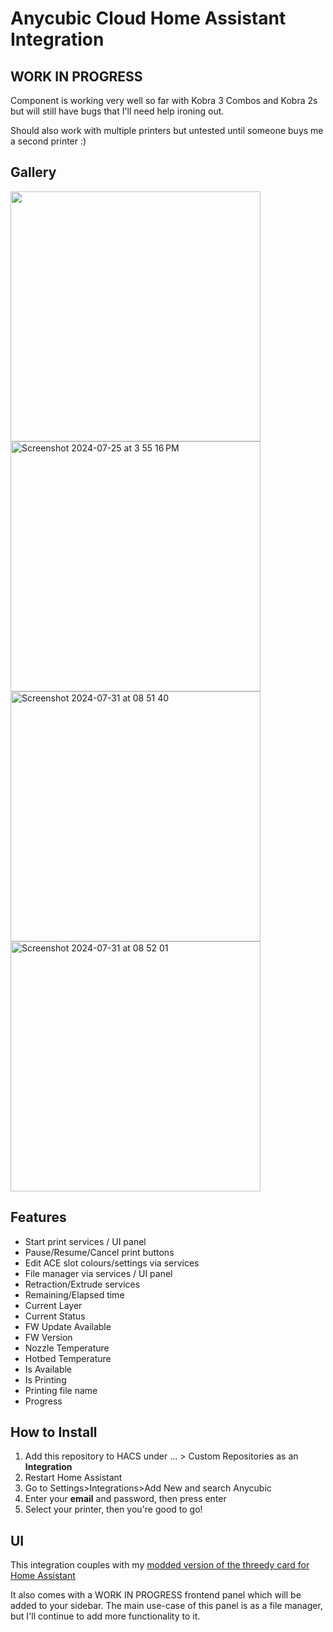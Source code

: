 # Anycubic Cloud Home Assistant Integration

## WORK IN PROGRESS 

Component is working very well so far with Kobra 3 Combos and Kobra 2s but will still have bugs that I'll need help ironing out.

Should also work with multiple printers but untested until someone buys me a second printer :)

## Gallery


<img width="400" alt="" src="https://github.com/user-attachments/assets/80d15c03-fdbd-495c-be04-2d07fc68cc3a">
<img width="400" alt="Screenshot 2024-07-25 at 3 55 16 PM" src="https://github.com/user-attachments/assets/f557f362-2e08-461e-8416-83257a65f02e">
<img width="400" alt="Screenshot 2024-07-31 at 08 51 40" src="https://github.com/user-attachments/assets/8a033e2c-cd20-40b1-b48e-428a7952e552">
<img width="400" alt="Screenshot 2024-07-31 at 08 52 01" src="https://github.com/user-attachments/assets/42e07a10-e2a2-481a-b454-4498c1fb6181">





## Features

- Start print services / UI panel
- Pause/Resume/Cancel print buttons
- Edit ACE slot colours/settings via services
- File manager via services / UI panel
- Retraction/Extrude services
- Remaining/Elapsed time
- Current Layer
- Current Status
- FW Update Available
- FW Version
- Nozzle Temperature
- Hotbed Temperature
- Is Available
- Is Printing
- Printing file name
- Progress

## How to Install

1. Add this repository to HACS under ... > Custom Repositories as an **Integration**
2. Restart Home Assistant
3. Go to Settings>Integrations>Add New and search Anycubic
4. Enter your **email** and password, then press enter
5. Select your printer, then you're good to go!


## UI

This integration couples with my [modded version of the threedy card for Home Assistant](https://github.com/WaresWichall/hass-threedy_anycubic_card)

It also comes with a WORK IN PROGRESS frontend panel which will be added to your sidebar.
The main use-case of this panel is as a file manager, but I'll continue to add more functionality to it.
